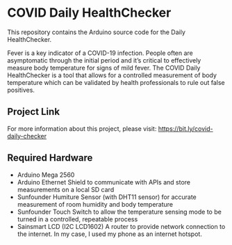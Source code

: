 # COVID Daily HealthChecker
This repository contains the Arduino source code for the Daily HealthChecker.

Fever is a key indicator of a COVID-19 infection.  People often are asymptomatic through the initial period and it’s critical to effectively measure body temperature for signs of mild fever. The COVID Daily HealthChecker is a tool that allows for a controlled measurement of body temperature which can be validated by health professionals to rule out false positives.

## Project Link
For more information about this project, please visit: https://bit.ly/covid-daily-checker

## Required Hardware
- Arduino Mega 2560 
- Arduino Ethernet Shield to communicate with APIs and store measurements on a local SD card 
- Sunfounder Humiture Sensor (with DHT11 sensor) for accurate measurement of room humidity and body temperature 
- Sunfounder Touch Switch to allow the temperature sensing mode to be turned in a controlled, repeatable process 
- Sainsmart LCD (I2C LCD1602) 
A router to provide network connection to the internet. In my case, I used my phone as an internet hotspot. 

